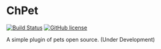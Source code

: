 # ChPet

[![Build Status](https://travis-ci.com/ChProgrammer/ChPet.svg?branch=main)](https://travis-ci.com/ChProgrammer/ChPet)
[![GitHub license](https://img.shields.io/github/license/ChProgrammer/ChWarps?style=flat-square)](https://github.com/ChProgrammer/ChPet/blob/master/LICENSE)

A simple plugin of pets open source. (Under Development)
